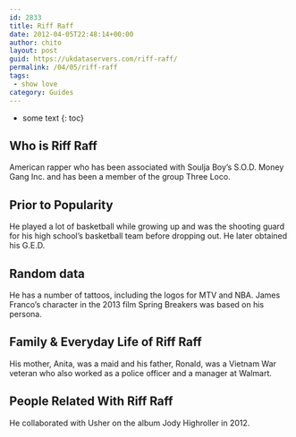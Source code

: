 ```yaml
---
id: 2833
title: Riff Raff
date: 2012-04-05T22:48:14+00:00
author: chito
layout: post
guid: https://ukdataservers.com/riff-raff/
permalink: /04/05/riff-raff
tags:
 - show love
category: Guides
---
```


* some text
{: toc}
          
          
## Who is  Riff Raff
                  
                  
                  
American rapper who has been associated with Soulja Boy&#8217;s S.O.D. Money Gang Inc. and has been a member of the group Three Loco.
                  
                
                
                
## Prior to Popularity 
                  
                  
                  
He played a lot of basketball while growing up and was the shooting guard for his high school&#8217;s basketball team before dropping out. He later obtained his G.E.D.
                  
                
                
                
## Random data 
                  
                  
                  
He has a number of tattoos, including the logos for MTV and NBA. James Franco&#8217;s character in the 2013 film Spring Breakers was based on his persona.
                  
                
                
                
## Family & Everyday Life of Riff Raff
                  
                  
                  
His mother, Anita, was a maid and his father, Ronald, was a Vietnam War veteran who also worked as a police officer and a manager at Walmart.
                  
                
                
                
## People Related With  Riff Raff
                  
                  
                  
He collaborated with Usher on the album Jody Highroller in 2012.
                  
                
              
            
          
          
          
    
    
  
